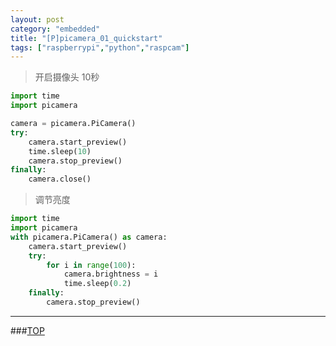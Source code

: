```yaml
---
layout: post
category: "embedded"
title: "[P]picamera_01_quickstart"
tags: ["raspberrypi","python","raspcam"]
---
```


<a name="top"></a>
> 开启摄像头 10秒


```python
import time
import picamera

camera = picamera.PiCamera()
try:
    camera.start_preview()
    time.sleep(10)
    camera.stop_preview()
finally:
    camera.close()
```

> 调节亮度
```python
import time
import picamera
with picamera.PiCamera() as camera:
    camera.start_preview()
    try:
        for i in range(100):
            camera.brightness = i
            time.sleep(0.2)
    finally:
        camera.stop_preview()
```


- - - 

###[TOP](#top)
